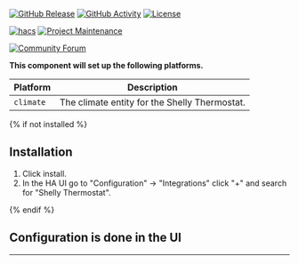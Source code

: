 [![GitHub Release][releases-shield]][releases]
[![GitHub Activity][commits-shield]][commits]
[![License][license-shield]][license]

[![hacs][hacsbadge]][hacs]
[![Project Maintenance][maintenance-shield]][user_profile]

[![Community Forum][forum-shield]][forum]

**This component will set up the following platforms.**

Platform | Description
-- | --
`climate` | The climate entity for the Shelly Thermostat.

{% if not installed %}
## Installation

1. Click install.
1. In the HA UI go to "Configuration" -> "Integrations" click "+" and search for "Shelly Thermostat".

{% endif %}


## Configuration is done in the UI

<!---->

***

[shelly_thermostat]: https://github.com/pail23/shelly-thermostat-component
[commits-shield]: https://img.shields.io/github/commit-activity/y/custom-components/integration_blueprint.svg?style=for-the-badge
[commits]: https://github.com/pail23/shelly-thermostat-component/commits/master
[hacs]: https://hacs.xyz
[hacsbadge]: https://img.shields.io/badge/HACS-Custom-orange.svg?style=for-the-badge
[discord]: https://discord.gg/Qa5fW2R
[discord-shield]: https://img.shields.io/discord/330944238910963714.svg?style=for-the-badge
[exampleimg]: example.png
[forum-shield]: https://img.shields.io/badge/community-forum-brightgreen.svg?style=for-the-badge
[forum]: https://community.home-assistant.io/
[license]: https://github.com/custom-components/integration_blueprint/blob/main/LICENSE
[license-shield]: https://img.shields.io/github/license/custom-components/integration_blueprint.svg?style=for-the-badge
[maintenance-shield]: https://img.shields.io/badge/maintainer-Joakim%20Sørensen%20%40ludeeus-blue.svg?style=for-the-badge
[releases-shield]: https://img.shields.io/github/release/custom-components/integration_blueprint.svg?style=for-the-badge
[releases]: https://github.com/custom-components/integration_blueprint/releases
[user_profile]: https://github.com/ludeeus
